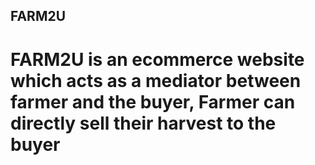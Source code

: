 ## FARM2U
# FARM2U is an ecommerce website which acts as a mediator between farmer and the buyer, Farmer can directly sell their harvest to the buyer
